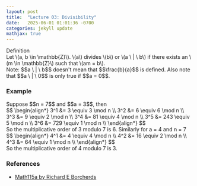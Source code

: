 ```yaml
---
layout: post
title:  "Lecture 03: Divisibility"
date:   2025-06-01 01:01:36 -0700
categories: jekyll update
mathjax: true
---
```

<div class="mintheaderdiv">
Definition
</div>
<div class="mintbodydiv">
Let \(a, b \in \mathbb{Z}\). \(a\) divides \(b\) or \(a \ | \ b\) if there exists an \(m \in \mathbb{Z}\) such that \(am = b\).
</div>
Note: $$a \ | \ b$$ doesn't mean that $$\frac{b}{a}$$ is defined. Also note that $$a \ | \ 0$$ is only true if $$a = 0$$.
<!------------------------------------------------------------------------------------>
<h3>Example</h3>
Suppose $$n = 7$$ and $$a = 3$$, then
<div>
$$
\begin{align*}
3^1 &= 3 \equiv 3 \mod n \\
3^2 &= 6 \equiv 6 \mod n \\
3^3 &= 9 \equiv 2 \mod n \\
3^4 &= 81 \equiv 4 \mod n \\
3^5 &= 243 \equiv 5 \mod n \\
3^6 &= 729 \equiv 1 \mod n \\
\end{align*}
$$
</div>
So the multiplicative order of 3 modulo 7 is 6. Similarly for a = 4 and n = 7
<div>
$$
\begin{align*}
4^1 &= 4 \equiv 4 \mod n \\
4^2 &= 16 \equiv 2 \mod n \\
4^3 &= 64 \equiv 1 \mod n \\
\end{align*}
$$
</div>
So the multiplicative order of 4 modulo 7 is 3.


<!------------------------------------------------------------------------------------>
<h3>References</h3>
<ul>
<li><a href="https://www.youtube.com/watch?v=pVKhDtOjji8">Math115a by Richard E Borcherds</a></li>
</ul>






















